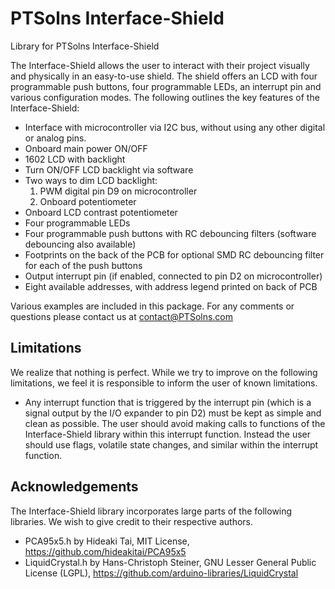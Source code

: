 # PTSolns Interface-Shield

Library for PTSolns Interface-Shield

The Interface-Shield allows the user to interact with their project visually and physically in an easy-to-use shield. The shield offers an LCD with four programmable push buttons, four programmable LEDs, an interrupt pin and various configuration modes. The following outlines the key features of the Interface-Shield:

- Interface with microcontroller via I2C bus, without using any other digital or analog pins.
- Onboard main power ON/OFF
- 1602 LCD with backlight
- Turn ON/OFF LCD backlight via software
- Two ways to dim LCD backlight:
  1.  PWM digital pin D9 on microcontroller
  2.  Onboard potentiometer
- Onboard LCD contrast potentiometer
- Four programmable LEDs
- Four programmable push buttons with RC debouncing filters (software debouncing also available)
- Footprints on the back of the PCB for optional SMD RC debouncing filter for each of the push buttons
- Output interrupt pin (if enabled, connected to pin D2 on microcontroller)
- Eight available addresses, with address legend printed on back of PCB

Various examples are included in this package. For any comments or questions please contact us at contact@PTSolns.com

## Limitations
We realize that nothing is perfect. While we try to improve on the following limitations, we feel it is responsible to inform the user of known limitations.
- Any interrupt function that is triggered by the interrupt pin (which is a signal output by the I/O expander to pin D2) must be kept as simple and clean as possible. The user should avoid making calls to functions of the Interface-Shield library within this interrupt function. Instead the user should use flags, volatile state changes, and similar within the interrupt function.

## Acknowledgements
The Interface-Shield library incorporates large parts of the following libraries. We wish to give credit to their respective authors.
- PCA95x5.h by Hideaki Tai, MIT License, https://github.com/hideakitai/PCA95x5
- LiquidCrystal.h by Hans-Christoph Steiner, GNU Lesser General Public License (LGPL), https://github.com/arduino-libraries/LiquidCrystal
